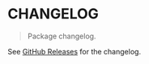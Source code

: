 # CHANGELOG

> Package changelog.

See [GitHub Releases](https://github.com/stdlib-js/random-base-gamma/releases) for the changelog.